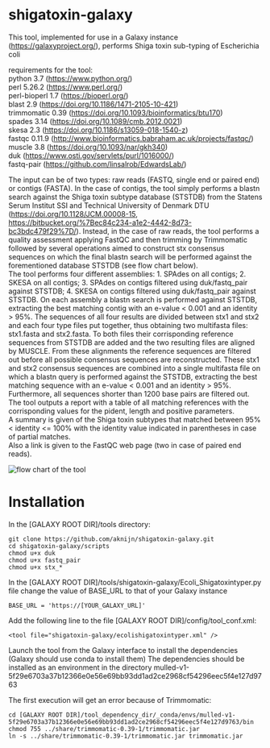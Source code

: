# shigatoxin-galaxy
This tool, implemented for use in a Galaxy instance (https://galaxyproject.org/), performs Shiga toxin sub-typing of Escherichia coli

requirements for the tool:  
python 3.7 (https://www.python.org/)  
perl 5.26.2 (https://www.perl.org/)  
perl-bioperl 1.7 (https://bioperl.org/)  
blast 2.9 (https://doi.org/10.1186/1471-2105-10-421)  
trimmomatic 0.39 (https://doi.org/10.1093/bioinformatics/btu170)  
spades 3.14 (https://doi.org/10.1089/cmb.2012.0021)  
skesa 2.3 (https://doi.org/10.1186/s13059-018-1540-z)  
fastqc 0.11.9 (http://www.bioinformatics.babraham.ac.uk/projects/fastqc/)  
muscle 3.8 (https://doi.org/10.1093/nar/gkh340)  
duk (https://www.osti.gov/servlets/purl/1016000/)  
fastq-pair (https://github.com/linsalrob/EdwardsLab/)  

The input can be of two types: raw reads (FASTQ, single end or paired end) or contigs (FASTA). In the case of contigs, the tool simply performs a blastn search against 
the Shiga toxin subtype database (STSTDB) from the Statens Serum Institut SSI and Technical University of Denmark DTU (https://doi.org/10.1128/JCM.00008-15, 
https://bitbucket.org/%7Bec84c234-a1e2-4442-8d73-bc3bdc479f29%7D/).
Instead, in the case of raw reads, the tool performs a quality assessment applying FastQC and then trimming by Trimmomatic followed by several operations aimed to construct stx 
consensus sequences on which the final blastn search will be performed against the forementioned database STSTDB (see flow chart below).  
The tool performs four different assemblies: 1. SPAdes on all contigs; 2. SKESA on all contigs; 3. SPAdes on contigs filtered using duk/fastq_pair against STSTDB; 
4. SKESA on contigs filtered using duk/fastq_pair against STSTDB. On each assembly a blastn search is performed against STSTDB, extracting the best matching contig with an 
e-value < 0.001 and an identity > 95%. The sequences of all four results are divided between stx1 and stx2 and each four type files put together, thus obtaining two multifasta 
files: stx1.fasta and stx2.fasta. To both files their corrisponding reference sequences from STSTDB are added and the two resulting files are aligned by MUSCLE. From these 
alignments the reference sequences are filtered out before all possible consensus sequences are reconstructed. These stx1 and stx2 consensus sequences are combined into a 
single multifasta file on which a blastn query is performed against the STSTDB, extracting the best matching sequence with an e-value < 0.001 and an identity > 95%. 
Furthermore, all sequences shorter than 1200 base pairs are filtered out.  
The tool outputs a report with a table of all matching references with the corrisponding values for the pident, length and positive parameters.  
A summary is given of the Shiga toxin subtypes that matched between 95% < identity <= 100% with the identity value indicated in parentheses in case of partial matches.  
Also a link is given to the FastQC web page (two in case of paired end reads).


![flow chart of the tool](https://github.com/aknijn/shigatoxin-galaxy/blob/master/stx.png?raw=true)

# Installation
In the [GALAXY ROOT DIR]/tools directory:

```
git clone https://github.com/aknijn/shigatoxin-galaxy.git
cd shigatoxin-galaxy/scripts
chmod u+x duk
chmod u+x fastq_pair
chmod u+x stx_*
```

In the [GALAXY ROOT DIR]/tools/shigatoxin-galaxy/Ecoli_Shigatoxintyper.py file change the value of BASE_URL to that of your Galaxy instance

```
BASE_URL = 'https://[YOUR_GALAXY_URL]'
```

Add the following line to the file [GALAXY ROOT DIR]/config/tool_conf.xml:

```
<tool file="shigatoxin-galaxy/ecolishigatoxintyper.xml" />
```

Launch the tool from the Galaxy interface to install the dependencies (Galaxy should use conda to install them)
The dependencies should be installed as an environment in the directory mulled-v1-5f29e6703a37b12366e0e56e69bb93dd1ad2ce2968cf54296eec5f4e127d9763

The first execution will get an error because of Trimmomatic:

```
cd [GALAXY ROOT DIR]/tool_dependency_dir/_conda/envs/mulled-v1-5f29e6703a37b12366e0e56e69bb93dd1ad2ce2968cf54296eec5f4e127d9763/bin
chmod 755 ../share/trimmomatic-0.39-1/trimmomatic.jar
ln -s ../share/trimmomatic-0.39-1/trimmomatic.jar trimmomatic.jar
```